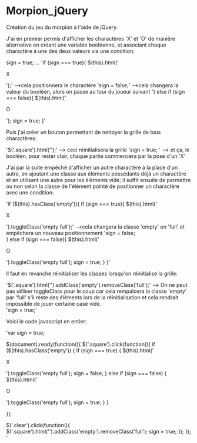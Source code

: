 # Morpion_jQuery
Création du jeu du morpion à l'aide de jQuery.

J'ai en premier permis d'afficher les charactères 'X' et 'O' de manière alternative
 en créant une variable booléenne, et associant chaque charactère à une
 des deux valeurs via une condition:

sign = true;
...
'if (sign === true){
  $(this).html('<p>X</p>');'  -->cela positionnera le charactère
  'sign = false;'               -->cela changera la valeur du booléen, alors on passe au tour du joueur suivant
'}
else if (sign === false){
  $(this).html('<p>O</p>');
  sign = true;
}'

Puis j'ai créer un bouton permettant de nettoyer la grille de tous charactères:

'$('.square').html('');'  --> ceci réinitialisera la grille
'sign = true; '           --> et ça, le booléen, pour rester clair, chaque partie commencera par la pose d'un 'X'

J'ai par la suite empêché d'afficher un autre charactère à la place d'un autre, en ajoutant une classe aux éléments possédants déjà un charactère et en utilisant une autre pour les éléments vide; il suffit ensuite de permettre ou non selon la classe de l'élément pointé de positionner un charactère avec une condition:

'if ($(this).hasClass('empty')){
  if (sign === true){
    $(this).html('<p>X</p>').toggleClass('empty full');'  -->cela changera la classe 'empty' en 'full' et empêchera un nouveau positionnement
    'sign = false;               
  }
  else if (sign === false){
    $(this).html('<p>O</p>').toggleClass('empty full');
    sign = true;
  }
}'

Il faut en revanche réinitialiser les classes lorsqu'on réinitialise la grille:

'$('.square').html('').addClass('empty').removeClass('full');'  --> On ne peut pas utiliser toggleClass pour le coup car cela rempalcera la classe 'empty' par 'full' s'il reste des éléments lors de la réinitialisation et cela rendrait impossible de jouer certaine case vide.  
'sign = true;'

Voici le code javascript en entier:

'var sign = true;


$(document).ready(function(){
  $('.square').click(function(){
    if ($(this).hasClass('empty')) {
      if (sign === true) {
        $(this).html('<p>X</p>').toggleClass('empty full');
        sign = false;
      }
      else if (sign === false) {
        $(this).html('<p>O</p>').toggleClass('empty full');
        sign = true;
      }
    }

  });

  $('.clear').click(function(){
    $('.square').html('').addClass('empty').removeClass('full');
    sign = true;
  });
});
'
